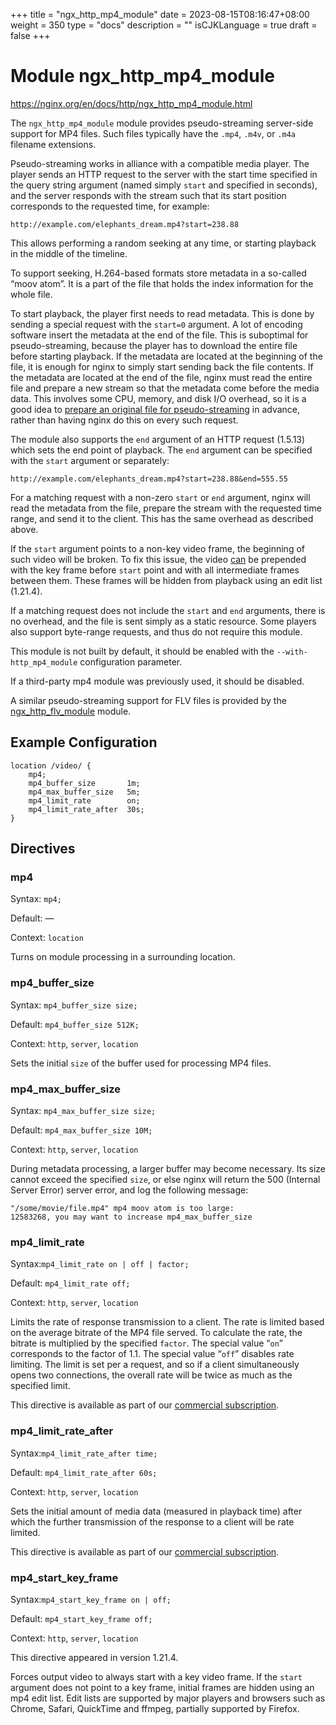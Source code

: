+++
title = "ngx_http_mp4_module"
date = 2023-08-15T08:16:47+08:00
weight = 350
type = "docs"
description = ""
isCJKLanguage = true
draft = false
+++

# Module ngx_http_mp4_module



https://nginx.org/en/docs/http/ngx_http_mp4_module.html



The `ngx_http_mp4_module` module provides pseudo-streaming server-side support for MP4 files. Such files typically have the `.mp4`, `.m4v`, or `.m4a` filename extensions.

Pseudo-streaming works in alliance with a compatible media player. The player sends an HTTP request to the server with the start time specified in the query string argument (named simply `start` and specified in seconds), and the server responds with the stream such that its start position corresponds to the requested time, for example:

```
http://example.com/elephants_dream.mp4?start=238.88
```

This allows performing a random seeking at any time, or starting playback in the middle of the timeline.

To support seeking, H.264-based formats store metadata in a so-called “moov atom”. It is a part of the file that holds the index information for the whole file.

To start playback, the player first needs to read metadata. This is done by sending a special request with the `start=0` argument. A lot of encoding software insert the metadata at the end of the file. This is suboptimal for pseudo-streaming, because the player has to download the entire file before starting playback. If the metadata are located at the beginning of the file, it is enough for nginx to simply start sending back the file contents. If the metadata are located at the end of the file, nginx must read the entire file and prepare a new stream so that the metadata come before the media data. This involves some CPU, memory, and disk I/O overhead, so it is a good idea to [prepare an original file for pseudo-streaming](https://github.com/flowplayer/flowplayer/wiki/7.1.1-video-file-correction) in advance, rather than having nginx do this on every such request.

The module also supports the `end` argument of an HTTP request (1.5.13) which sets the end point of playback. The `end` argument can be specified with the `start` argument or separately:

```
http://example.com/elephants_dream.mp4?start=238.88&end=555.55
```



For a matching request with a non-zero `start` or `end` argument, nginx will read the metadata from the file, prepare the stream with the requested time range, and send it to the client. This has the same overhead as described above.



If the `start` argument points to a non-key video frame, the beginning of such video will be broken. To fix this issue, the video [can](https://nginx.org/en/docs/http/ngx_http_mp4_module.html#mp4_start_key_frame) be prepended with the key frame before `start` point and with all intermediate frames between them. These frames will be hidden from playback using an edit list (1.21.4).

If a matching request does not include the `start` and `end` arguments, there is no overhead, and the file is sent simply as a static resource. Some players also support byte-range requests, and thus do not require this module.

This module is not built by default, it should be enabled with the `--with-http_mp4_module` configuration parameter.

If a third-party mp4 module was previously used, it should be disabled.



A similar pseudo-streaming support for FLV files is provided by the [ngx_http_flv_module](https://nginx.org/en/docs/http/ngx_http_flv_module.html) module.



## Example Configuration



```
location /video/ {
    mp4;
    mp4_buffer_size       1m;
    mp4_max_buffer_size   5m;
    mp4_limit_rate        on;
    mp4_limit_rate_after  30s;
}
```





## Directives



### mp4

  Syntax:  `mp4;`

  Default: —

  Context: `location`


Turns on module processing in a surrounding location.



### mp4_buffer_size

  Syntax:  `mp4_buffer_size size;`

  Default: `mp4_buffer_size 512K;`

  Context: `http`, `server`, `location`


Sets the initial `size` of the buffer used for processing MP4 files.



### mp4_max_buffer_size

  Syntax:  `mp4_max_buffer_size size;`

  Default: `mp4_max_buffer_size 10M;`

  Context: `http`, `server`, `location`


During metadata processing, a larger buffer may become necessary. Its size cannot exceed the specified `size`, or else nginx will return the 500 (Internal Server Error) server error, and log the following message:

```
"/some/movie/file.mp4" mp4 moov atom is too large:
12583268, you may want to increase mp4_max_buffer_size
```





### mp4_limit_rate

  Syntax:`mp4_limit_rate on | off | factor;`

  Default: `mp4_limit_rate off;`

  Context: `http`, `server`, `location`


Limits the rate of response transmission to a client. The rate is limited based on the average bitrate of the MP4 file served. To calculate the rate, the bitrate is multiplied by the specified `factor`. The special value “`on`” corresponds to the factor of 1.1. The special value “`off`” disables rate limiting. The limit is set per a request, and so if a client simultaneously opens two connections, the overall rate will be twice as much as the specified limit.



This directive is available as part of our [commercial subscription](http://nginx.com/products/).





### mp4_limit_rate_after

  Syntax:`mp4_limit_rate_after time;`

  Default: `mp4_limit_rate_after 60s;`

  Context: `http`, `server`, `location`


Sets the initial amount of media data (measured in playback time) after which the further transmission of the response to a client will be rate limited.



This directive is available as part of our [commercial subscription](http://nginx.com/products/).





### mp4_start_key_frame

  Syntax:`mp4_start_key_frame on | off;`

  Default: `mp4_start_key_frame off;`

  Context: `http`, `server`, `location`


This directive appeared in version 1.21.4.

Forces output video to always start with a key video frame. If the `start` argument does not point to a key frame, initial frames are hidden using an mp4 edit list. Edit lists are supported by major players and browsers such as Chrome, Safari, QuickTime and ffmpeg, partially supported by Firefox.